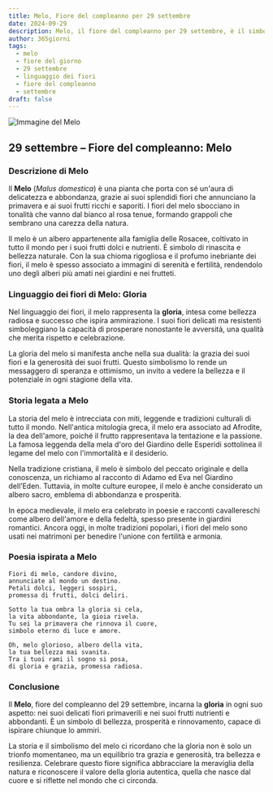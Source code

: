 ```yaml
---
title: Melo, Fiore del compleanno per 29 settembre
date: 2024-09-29
description: Melo, il fiore del compleanno per 29 settembre, è il simbolo di Gloria. Scopri il suo significato unico, le storie affascinanti e la poesia che celebra la sua bellezza.
author: 365giorni
tags:
  - melo
  - fiore del giorno
  - 29 settembre
  - linguaggio dei fiori
  - fiore del compleanno
  - settembre
draft: false
---
```


![Immagine del Melo](https://cdn.pixabay.com/photo/2022/05/03/14/50/flowers-7171863_1280.jpg)

## 29 settembre – Fiore del compleanno: Melo

### Descrizione di Melo

Il **Melo** (_Malus domestica_) è una pianta che porta con sé un'aura di delicatezza e abbondanza, grazie ai suoi splendidi fiori che annunciano la primavera e ai suoi frutti ricchi e saporiti. I fiori del melo sbocciano in tonalità che vanno dal bianco al rosa tenue, formando grappoli che sembrano una carezza della natura.

Il melo è un albero appartenente alla famiglia delle Rosacee, coltivato in tutto il mondo per i suoi frutti dolci e nutrienti. È simbolo di rinascita e bellezza naturale. Con la sua chioma rigogliosa e il profumo inebriante dei fiori, il melo è spesso associato a immagini di serenità e fertilità, rendendolo uno degli alberi più amati nei giardini e nei frutteti.

### Linguaggio dei fiori di Melo: Gloria

Nel linguaggio dei fiori, il melo rappresenta la **gloria**, intesa come bellezza radiosa e successo che ispira ammirazione. I suoi fiori delicati ma resistenti simboleggiano la capacità di prosperare nonostante le avversità, una qualità che merita rispetto e celebrazione.

La gloria del melo si manifesta anche nella sua dualità: la grazia dei suoi fiori e la generosità dei suoi frutti. Questo simbolismo lo rende un messaggero di speranza e ottimismo, un invito a vedere la bellezza e il potenziale in ogni stagione della vita.

### Storia legata a Melo

La storia del melo è intrecciata con miti, leggende e tradizioni culturali di tutto il mondo. Nell'antica mitologia greca, il melo era associato ad Afrodite, la dea dell'amore, poiché il frutto rappresentava la tentazione e la passione. La famosa leggenda della mela d'oro del Giardino delle Esperidi sottolinea il legame del melo con l'immortalità e il desiderio.

Nella tradizione cristiana, il melo è simbolo del peccato originale e della conoscenza, un richiamo al racconto di Adamo ed Eva nel Giardino dell’Eden. Tuttavia, in molte culture europee, il melo è anche considerato un albero sacro, emblema di abbondanza e prosperità.

In epoca medievale, il melo era celebrato in poesie e racconti cavallereschi come albero dell'amore e della fedeltà, spesso presente in giardini romantici. Ancora oggi, in molte tradizioni popolari, i fiori del melo sono usati nei matrimoni per benedire l'unione con fertilità e armonia.

### Poesia ispirata a Melo

```
Fiori di melo, candore divino,  
annunciate al mondo un destino.  
Petali dolci, leggeri sospiri,  
promessa di frutti, dolci deliri.  

Sotto la tua ombra la gloria si cela,  
la vita abbondante, la gioia rivela.  
Tu sei la primavera che rinnova il cuore,  
simbolo eterno di luce e amore.  

Oh, melo glorioso, albero della vita,  
la tua bellezza mai svanita.  
Tra i tuoi rami il sogno si posa,  
di gloria e grazia, promessa radiosa.  
```

### Conclusione

Il **Melo**, fiore del compleanno del 29 settembre, incarna la **gloria** in ogni suo aspetto: nei suoi delicati fiori primaverili e nei suoi frutti nutrienti e abbondanti. È un simbolo di bellezza, prosperità e rinnovamento, capace di ispirare chiunque lo ammiri.

La storia e il simbolismo del melo ci ricordano che la gloria non è solo un trionfo momentaneo, ma un equilibrio tra grazia e generosità, tra bellezza e resilienza. Celebrare questo fiore significa abbracciare la meraviglia della natura e riconoscere il valore della gloria autentica, quella che nasce dal cuore e si riflette nel mondo che ci circonda.